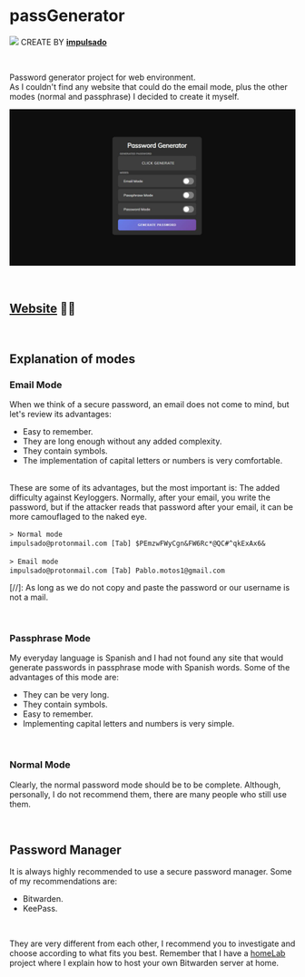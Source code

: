 # passGenerator
<img width="40" src="https://user-images.githubusercontent.com/72570835/160851125-da20806b-a367-4e2c-8253-bdd620191ac5.jpg"/> CREATE BY [**impulsado**](https://www.instagram.com/impulsado/)

<br/>

Password generator project for web environment. <br/>
As I couldn't find any website that could do the email mode, plus the other modes (normal and passphrase) I decided to create it myself.

![Photo](./photo.jpg)

<br/>

## [Website](https://impulsado2.github.io) 🔐🌐

<br/>

## Explanation of modes
### Email Mode
When we think of a secure password, an email does not come to mind, but let's review its advantages:
- Easy to remember.
- They are long enough without any added complexity.
- They contain symbols.
- The implementation of capital letters or numbers is very comfortable.

<br/>
These are some of its advantages, but the most important is: The added difficulty against Keyloggers. Normally, after your email, you write the password, but if the attacker reads that password after your email, it can be more camouflaged to the naked eye.

```Keylogger Log
> Normal mode
impulsado@protonmail.com [Tab] $PEmzwFWyCgn&FW6Rc*@QC#^qkExAx6&

> Email mode
impulsado@protonmail.com [Tab] Pablo.motos1@gmail.com
```

[//]: As long as we do not copy and paste the password or our username is not a mail.

<br/>

### Passphrase Mode
My everyday language is Spanish and I had not found any site that would generate passwords in passphrase mode with Spanish words. Some of the advantages of this mode are:
- They can be very long.
- They contain symbols.
- Easy to remember.
- Implementing capital letters and numbers is very simple.

<br/>

### Normal Mode
Clearly, the normal password mode should be to be complete. Although, personally, I do not recommend them, there are many people who still use them.

<br/>

## Password Manager
It is always highly recommended to use a secure password manager. Some of my recommendations are: 
- Bitwarden.
- KeePass.

<br/>

They are very different from each other, I recommend you to investigate and choose according to what fits you best.
Remember that I have a [homeLab](https://github.com/impulsado/homeLab) project where I explain how to host your own Bitwarden server at home.